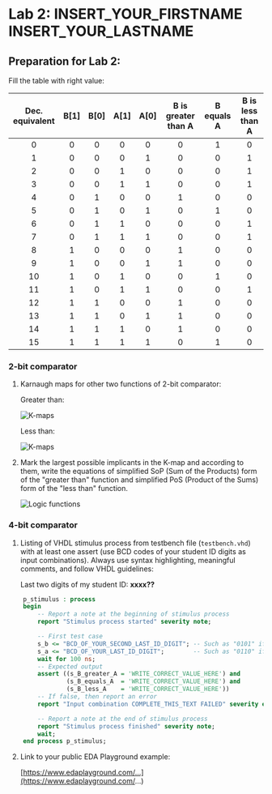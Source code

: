 # Lab 2: INSERT_YOUR_FIRSTNAME INSERT_YOUR_LASTNAME
## Preparation for Lab 2:

Fill the table with right value:

| **Dec. equivalent** | **B[1]**	| **B[0]**	| **A[1]** | **A[0]**	| **B is greater than A** | **B equals A** | **B is less than A** |
| :-: | :-: | :-: | :-: | :-: | :-: | :-: | :-: |
| 0 | 0 | 0 | 0 | 0 | 0 | 1 | 0 |
| 1 | 0 | 0 | 0 | 1 | 0 | 0 | 1 |
| 2 | 0 | 0 | 1 | 0 | 0 | 0 | 1 |
| 3 | 0 | 0 | 1 | 1 | 0 | 0 | 1 |
| 4 | 0 | 1 | 0 | 0 | 1 | 0 | 0 |
| 5 | 0 | 1 | 0 | 1 | 0 | 1 | 0 |
| 6 | 0 | 1 | 1 | 0 | 0 | 0 | 1 |
| 7 | 0 | 1 | 1 | 1 | 0 | 0 | 1 |
| 8 | 1 | 0 | 0 | 0 | 1 | 0 | 0 |
| 9 | 1 | 0 | 0 | 1 | 1 | 0 | 0 |
| 10 | 1 | 0 | 1 | 0 | 0 | 1 | 0 |
| 11 | 1 | 0 | 1 | 1 | 0 | 0 | 1 |
| 12 | 1 | 1 | 0 | 0 | 1 | 0 | 0 |
| 13 | 1 | 1 | 0 | 1 | 1 | 0 | 0 |
| 14 | 1 | 1 | 1 | 0 | 1 | 0 | 0 |
| 15 | 1 | 1 | 1 | 1 | 0 | 1 | 0 |
### 2-bit comparator

1. Karnaugh maps for other two functions of 2-bit comparator:

   Greater than:

   ![K-maps](images/kmap_empty.png)

   Less than:

   ![K-maps](images/kmap_empty.png)

2. Mark the largest possible implicants in the K-map and according to them, write the equations of simplified SoP (Sum of the Products) form of the "greater than" function and simplified PoS (Product of the Sums) form of the "less than" function.

   ![Logic functions](images/comparator_min.png)

### 4-bit comparator

1. Listing of VHDL stimulus process from testbench file (`testbench.vhd`) with at least one assert (use BCD codes of your student ID digits as input combinations). Always use syntax highlighting, meaningful comments, and follow VHDL guidelines:

   Last two digits of my student ID: **xxxx??**

```vhdl
    p_stimulus : process
    begin
        -- Report a note at the beginning of stimulus process
        report "Stimulus process started" severity note;

        -- First test case
        s_b <= "BCD_OF_YOUR_SECOND_LAST_ID_DIGIT"; -- Such as "0101" if ID = xxxx56
        s_a <= "BCD_OF_YOUR_LAST_ID_DIGIT";        -- Such as "0110" if ID = xxxx56
        wait for 100 ns;
        -- Expected output
        assert ((s_B_greater_A = 'WRITE_CORRECT_VALUE_HERE') and
                (s_B_equals_A  = 'WRITE_CORRECT_VALUE_HERE') and
                (s_B_less_A    = 'WRITE_CORRECT_VALUE_HERE'))
        -- If false, then report an error
        report "Input combination COMPLETE_THIS_TEXT FAILED" severity error;

        -- Report a note at the end of stimulus process
        report "Stimulus process finished" severity note;
        wait;
    end process p_stimulus;
```

2. Link to your public EDA Playground example:

   [https://www.edaplayground.com/...](https://www.edaplayground.com/...)

